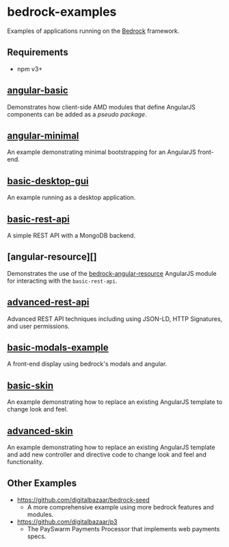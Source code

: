 # bedrock-examples

Examples of applications running on the [Bedrock][] framework.

## Requirements

- npm v3+

## [angular-basic][]

Demonstrates how client-side AMD modules that define AngularJS components can
be added as a _pseudo package_.

## [angular-minimal][]

An example demonstrating minimal bootstrapping for an AngularJS front-end.

## [basic-desktop-gui][]

An example running as a desktop application.

## [basic-rest-api][]

A simple REST API with a MongoDB backend.

## [angular-resource][]

Demonstrates the use of the [bedrock-angular-resource][] AngularJS module for
interacting with the `basic-rest-api`.

## [advanced-rest-api][]

Advanced REST API techniques including using JSON-LD, HTTP Signatures, and
user permissions.

## [basic-modals-example][]

A front-end display using bedrock's modals and angular.

## [basic-skin][]

An example demonstrating how to replace an existing AngularJS template to
change look and feel.

## [advanced-skin][]

An example demonstrating how to replace an existing AngularJS template and
add new controller and directive code to change look and feel and functionality.

## Other Examples

- https://github.com/digitalbazaar/bedrock-seed
  - A more comprehensive example using more bedrock features and modules.
- https://github.com/digitalbazaar/p3
  - The PaySwarm Payments Processor that implements web payments specs.

[Bedrock]: https://github.com/digitalbazaar/bedrock
[angular-minimal]: ./angular-minimal
[angular-basic]: ./angular-basic
[advanced-rest-api]: ./advanced-rest-api
[advanced-skin]: ./advanced-skin
[basic-modals-example]: ./basic-modals-example
[basic-rest-api]: ./basic-rest-api
[basic-desktop-gui]: ./basic-desktop-gui
[basic-skin]: ./basic-skin
[bedrock-angular-resource]:https://github.com/digitalbazaar/bedrock-angular-resource
